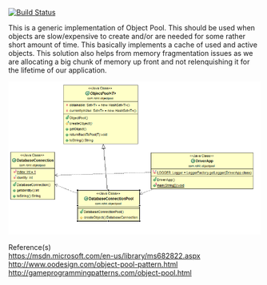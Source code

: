 [![Build Status](https://travis-ci.org/stationeros/ObjectPool.svg?branch=master)](https://travis-ci.org/stationeros/ObjectPool)

This is a generic implementation of Object Pool. This should be used when objects are slow/expensive to create and/or are needed for some rather short amount of time. This basically implements a cache of used and active objects. This solution also helps from memory fragmentation issues as we are allocating a big chunk of memory up front and not relenquishing it for the lifetime of our application.

![Class Diagram](https://github.com/stationeros/ObjectPool/blob/master/src/main/resources/img/CD.PNG)  


Reference(s)  
https://msdn.microsoft.com/en-us/library/ms682822.aspx  
http://www.oodesign.com/object-pool-pattern.html  
http://gameprogrammingpatterns.com/object-pool.html  
